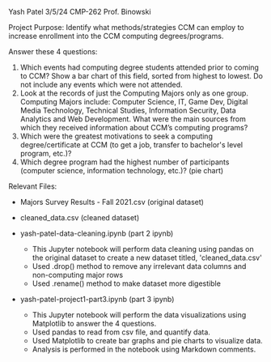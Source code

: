Yash Patel
3/5/24
CMP-262 Prof. Binowski

Project Purpose: Identify what methods/strategies CCM can employ to increase enrollment into the CCM computing degrees/programs.

Answer these 4 questions:
1. Which events had computing degree students attended prior to coming to CCM? Show a bar chart of this field, sorted from highest to lowest.  Do not include any events which were not attended.
2. Look at the records of just the Computing Majors only as one group. Computing Majors include: Computer Science, IT, Game Dev, Digital Media Technology, Technical Studies, Information Security, Data Analytics and Web Development. What were the main sources from which they received information about CCM’s computing programs? 
3. Which were the greatest motivations to seek a computing degree/certificate at CCM (to get a job, transfer to bachelor's level program, etc.)? 
4. Which degree program had the highest number of participants (computer science, information technology, etc.)? (pie chart)


Relevant Files:

- Majors Survey Results - Fall 2021.csv (original dataset)

- cleaned_data.csv (cleaned dataset)

- yash-patel-data-cleaning.ipynb (part 2 ipynb)
    - This Jupyter notebook will perform data cleaning using pandas on the original dataset to create a new dataset titled, 'cleaned_data.csv'
    - Used .drop() method to remove any irrelevant data columns and non-computing major rows
    - Used .rename() method to make dataset more digestible

- yash-patel-project1-part3.ipynb (part 3 ipynb)
    - This Jupyter notebook will perform the data visualizations using Matplotlib to answer the 4 questions.
    - Used pandas to read from csv file, and quantify data. 
    - Used Matplotlib to create bar graphs and pie charts to visualize data. 
    - Analysis is performed in the notebook using Markdown comments.
